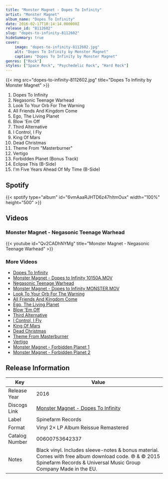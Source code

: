 ```yaml
---
title: "Monster Magnet - Dopes To Infinity"
artist: "Monster Magnet"
album_name: "Dopes To Infinity"
date: 2016-02-17T18:14:14.000000Z
release_id: "8112602"
slug: "dopes-to-infinity-8112602"
hideSummary: true
cover:
    image: "dopes-to-infinity-8112602.jpg"
    alt: "Dopes To Infinity by Monster Magnet"
    caption: "Dopes To Infinity by Monster Magnet"
genres: ["Rock"]
styles: ["Space Rock", "Psychedelic Rock", "Hard Rock"]
---
```


{{< img src="dopes-to-infinity-8112602.jpg" title="Dopes To Infinity by Monster Magnet" >}}

<!-- section break -->

1. Dopes To Infinity
2. Negasonic Teenage Warhead
3. Look To Your Orb For The Warning
4. All Friends And Kingdom Come
5. Ego, The Living Planet
6. Blow 'Em Off
7. Third Alternative
8. I Control, I Fly
9. King Of Mars
10. Dead Christmas
11. Theme From "Masterburner"
12. Vertigo
13. Forbidden Planet (Bonus Track)
14. Eclipse This (B-Side)
15. I'm Five Years Ahead Of My Time (B-Side)

<!-- section break -->


## Spotify
{{< spotify type="album" id="6vmAaaRJHTD6z47hItmOux" width="100%" height="500" >}}



## Videos
### Monster Magnet - Negasonic Teenage Warhead
{{< youtube id="Qv2CADhNYMg" title="Monster Magnet - Negasonic Teenage Warhead" >}}<br>

### More Videos

- [Dopes To Infinity](https://www.youtube.com/watch?v=JWldvOmqhRk)
- [Monster Magnet - Dopes to Infinity 10150A.MOV](https://www.youtube.com/watch?v=6M8pI0jYJq4)
- [Negasonic Teenage Warhead](https://www.youtube.com/watch?v=s9vSW6mL14c)
- [Monster Magnet - Dopes to Infinity MONSTER.MOV](https://www.youtube.com/watch?v=hWPr5vUoFX0)
- [Look To Your Orb For The Warning](https://www.youtube.com/watch?v=9xfts_jRZ9U)
- [All Friends And Kingdom Come](https://www.youtube.com/watch?v=pshDmk_JrQo)
- [Ego, The Living Planet](https://www.youtube.com/watch?v=aDtrGiK1KM8)
- [Blow 'Em Off](https://www.youtube.com/watch?v=EDZKEBKvjyo)
- [Third Alternative](https://www.youtube.com/watch?v=kezve_bWPg0)
- [I Control, I Fly](https://www.youtube.com/watch?v=oBNkgGtzPAM)
- [King Of Mars](https://www.youtube.com/watch?v=nW3DPwxRLmE)
- [Dead Christmas](https://www.youtube.com/watch?v=gY6kQ3iqFhY)
- [Theme From Masterburner](https://www.youtube.com/watch?v=-qMC9e0CS6s)
- [Vertigo](https://www.youtube.com/watch?v=XWuZQ3ySNt4)
- [Monster Magnet - Forbidden Planet 1](https://www.youtube.com/watch?v=oYiMVTvQmac)
- [Monster Magnet - Forbidden Planet 2](https://www.youtube.com/watch?v=krSiJW4AZbE)


## Release Information
|  Key           | Value                                                |
| ---------------| ---------------------------------------------------- |
| Release Year   | 2016                                   |
| Discogs Link   | [Monster Magnet - Dopes To Infinity](https://www.discogs.com/release/8112602-Monster-Magnet-Dopes-To-Infinity) |
| Label          | Spinefarm Records |
| Format         | Vinyl 2× LP Album Reissue Remastered |
| Catalog Number | 00600753642337 |
| Notes | Black vinyl. Includes sleeve-notes & bonus material.    Comes with free album download code.    ℗ & © 2015 Spinefarm Records & Universal Music Group Company    Made in the EU. |